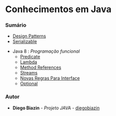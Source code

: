 # Conhecimentos em Java

### Sumário

- [Design Patterns](https://github.com/diegobiazin/java/tree/master/src/br/com/diegobiazin/javacore/designpatterns)
- [Serializable](https://github.com/diegobiazin/java/tree/master/src/br/com/diegobiazin/javacore/serializable)
 
* Java 8 : *Programação funcional*
    - [Predicate](https://github.com/diegobiazin/java/tree/master/src/br/com/diegobiazin/javacore/predicate)
    - [Lambda](https://github.com/diegobiazin/java/tree/master/src/br/com/diegobiazin/javacore/lambda)
    - [Method References](https://github.com/diegobiazin/java/tree/master/src/br/com/diegobiazin/javacore/methodreferences)
    - [Streams](https://github.com/diegobiazin/java/tree/master/src/br/com/diegobiazin/javacore/streams)
    - [Novas Regras Para Interface](https://github.com/diegobiazin/java/tree/master/src/br/com/diegobiazin/javacore/novasRegrasInterface)
    - [Optional](https://github.com/diegobiazin/java/tree/master/src/br/com/diegobiazin/javacore/optional)

### Autor

* **Diego Biazin** - *Projeto JAVA* - [diegobiazin](https://github.com/diegobiazin)
